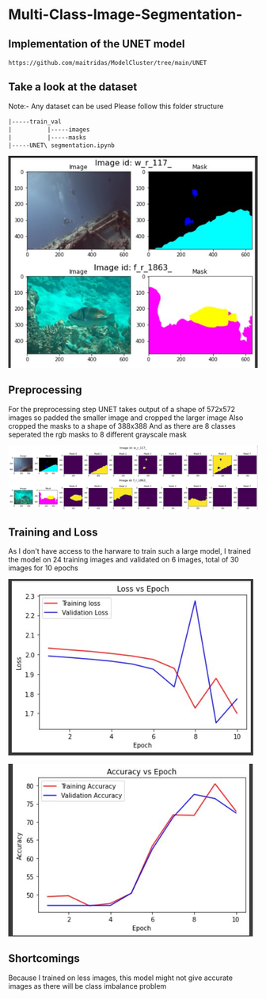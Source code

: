 # Multi-Class-Image-Segmentation-

## Implementation of the UNET model
```
https://github.com/maitridas/ModelCluster/tree/main/UNET
```

## Take a look at the dataset
Note:- Any dataset can be used
Please follow this folder structure

```
|-----train_val
|          |-----images
|          |-----masks
|-----UNET\ segmentation.ipynb   
```

!["dataset"](./images/img1.JPG)

## Preprocessing
For the preprocessing step UNET takes output of a shape of 572x572 images so padded the smaller image and cropped the larger image
Also cropped the masks to a shape of 388x388
And as there are 8 classes seperated the rgb masks to 8 different grayscale mask

!["dataset"](./images/img2.JPG)

## Training and Loss

As I don't have access to the harware to train such a large model, I trained the model on 24 training images and validated on 6 images, total of 30 images for 10 epochs 

!["dataset"](./images/img3.JPG)


!["dataset"](./images/img4.JPG)

## Shortcomings

Because I trained on less images, this model might not give accurate images as there will be class imbalance problem

